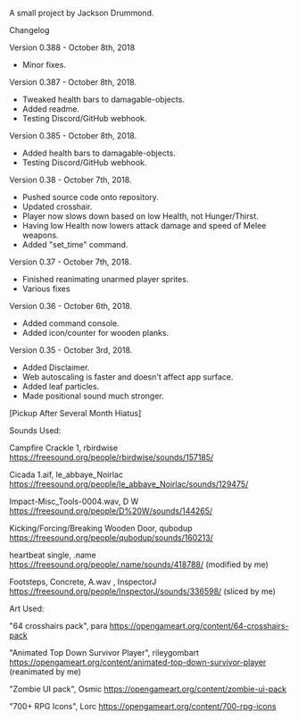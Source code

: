 
A small project by Jackson Drummond.

Changelog

Version 0.388 - October 8th, 2018
+ Minor fixes.

Version 0.387 - October 8th, 2018.
+ Tweaked health bars to damagable-objects.
+ Added readme.
+ Testing Discord/GitHub webhook.

Version 0.385 - October 8th, 2018.
+ Added health bars to damagable-objects.
+ Testing Discord/GitHub webhook.

Version 0.38 - October 7th, 2018.
+ Pushed source code onto repository.
+ Updated crosshair.
+ Player now slows down based on low Health, not Hunger/Thirst.
+ Having low Health now lowers attack damage and speed of Melee weapons.
+ Added "set_time" command.

Version 0.37 - October 7th, 2018.
+ Finished reanimating unarmed player sprites.
+ Various fixes

Version 0.36 - October 6th, 2018.
+ Added command console.
+ Added icon/counter for wooden planks.

Version 0.35 - October 3rd, 2018.
+ Added Disclaimer.
+ Web autoscaling is faster and doesn't affect app surface.
+ Added leaf particles.
+ Made positional sound much stronger.

[Pickup After Several Month Hiatus]



Sounds Used:

Campfire Crackle 1, rbirdwise
https://freesound.org/people/rbirdwise/sounds/157185/

Cicada 1.aif, le_abbaye_Noirlac
https://freesound.org/people/le_abbaye_Noirlac/sounds/129475/

Impact-Misc_Tools-0004.wav, D W
https://freesound.org/people/D%20W/sounds/144265/

Kicking/Forcing/Breaking Wooden Door, qubodup
https://freesound.org/people/qubodup/sounds/160213/

heartbeat single, .name
https://freesound.org/people/.name/sounds/418788/
(modified by me)

Footsteps, Concrete, A.wav , InspectorJ
https://freesound.org/people/InspectorJ/sounds/336598/
(sliced by me)


Art Used:

"64 crosshairs pack", para
https://opengameart.org/content/64-crosshairs-pack

"Animated Top Down Survivor Player", rileygombart
https://opengameart.org/content/animated-top-down-survivor-player
(reanimated by me)

"Zombie UI pack", Osmic
https://opengameart.org/content/zombie-ui-pack

"700+ RPG Icons", Lorc
https://opengameart.org/content/700-rpg-icons


